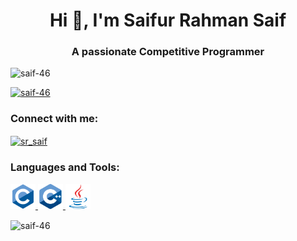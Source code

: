 <h1 align="center">Hi 👋, I'm Saifur Rahman Saif</h1>
<h3 align="center">A passionate Competitive Programmer</h3>

<p align="left"> <img src="https://komarev.com/ghpvc/?username=saif-46&label=Profile%20views&color=0e75b6&style=flat" alt="saif-46" /> </p>

<p align="left"> <a href="https://github.com/ryo-ma/github-profile-trophy"><img src="https://github-profile-trophy.vercel.app/?username=saif-46" alt="saif-46" /></a> </p>

<h3 align="left">Connect with me:</h3>
<p align="left">
<a href="https://codeforces.com/profile/sr_saif" target="blank"><img align="center" src="https://raw.githubusercontent.com/rahuldkjain/github-profile-readme-generator/master/src/images/icons/Social/codeforces.svg" alt="sr_saif" height="30" width="40" /></a>
</p>

<h3 align="left">Languages and Tools:</h3>
<p align="left"> <a href="https://www.cprogramming.com/" target="_blank" rel="noreferrer"> <img src="https://raw.githubusercontent.com/devicons/devicon/master/icons/c/c-original.svg" alt="c" width="40" height="40"/> </a> <a href="https://www.w3schools.com/cpp/" target="_blank" rel="noreferrer"> <img src="https://raw.githubusercontent.com/devicons/devicon/master/icons/cplusplus/cplusplus-original.svg" alt="cplusplus" width="40" height="40"/> </a> <a href="https://www.java.com" target="_blank" rel="noreferrer"> <img src="https://raw.githubusercontent.com/devicons/devicon/master/icons/java/java-original.svg" alt="java" width="40" height="40"/> </a> </p>

<p><img align="center" src="https://github-readme-stats.vercel.app/api/top-langs?username=saif-46&show_icons=true&locale=en&layout=compact" alt="saif-46" /></p>
